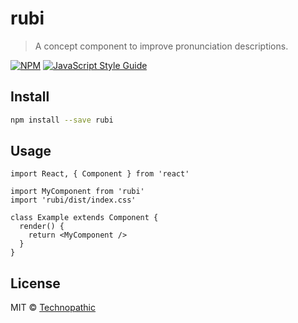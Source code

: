 # rubi

> A concept component to improve pronunciation descriptions.

[![NPM](https://img.shields.io/npm/v/rubi.svg)](https://www.npmjs.com/package/rubi) [![JavaScript Style Guide](https://img.shields.io/badge/code_style-standard-brightgreen.svg)](https://standardjs.com)

## Install

```bash
npm install --save rubi
```

## Usage

```tsx
import React, { Component } from 'react'

import MyComponent from 'rubi'
import 'rubi/dist/index.css'

class Example extends Component {
  render() {
    return <MyComponent />
  }
}
```

## License

MIT © [Technopathic](https://github.com/Technopathic)
